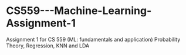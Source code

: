 # CS559---Machine-Learning-Assignment-1
Assignment 1 for CS 559 (ML: fundamentals and application) Probability Theory, Regression, KNN and LDA
